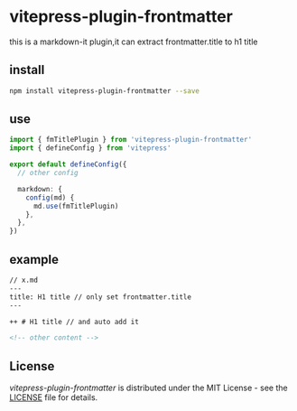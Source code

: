# vitepress-plugin-frontmatter

this is a markdown-it plugin,it can extract frontmatter.title to h1 title

## install

```sh
npm install vitepress-plugin-frontmatter --save
```

## use

```vite.config.ts
import { fmTitlePlugin } from 'vitepress-plugin-frontmatter'
import { defineConfig } from 'vitepress'

export default defineConfig({
  // other config

  markdown: {
    config(md) {
      md.use(fmTitlePlugin)
    },
  },
})
```

## example

```markdown
// x.md
---
title: H1 title // only set frontmatter.title
---

++ # H1 title // and auto add it

<!-- other content -->
```

## License

*vitepress-plugin-frontmatter* is distributed under the MIT License - see the [LICENSE](LICENSE) file for details.
